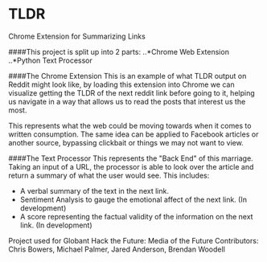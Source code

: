 # TLDR
Chrome Extension for Summarizing Links


####This project is split up into 2 parts:
..*Chrome Web Extension
..*Python Text Processor

####The Chrome Extension
This is an example of what TLDR output on Reddit might look like, by loading this extension into Chrome 
we can visualize getting the TLDR of the next reddit link before going to it, helping us navigate in a way
that allows us to read the posts that interest us the most.

This represents what the web could be moving towards when it comes to written consumption. The same idea can be
applied to Facebook articles or another source, bypassing clickbait or things we may not want to view.

####The Text Processor
This represents the "Back End" of this marriage. Taking an input of a URL, the processor is able to look over the article and
return a summary of what the user would see. This includes:
* A verbal summary of the text in the next link.
* Sentiment Analysis to gauge the emotional affect of the next link. (In development)
* A score representing the factual validity of the information on the next link. (In development)



Project used for Globant Hack the Future: Media of the Future
Contributors: Chris Bowers, Michael Palmer, Jared Anderson, Brendan Woodell